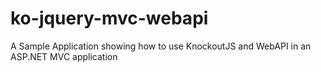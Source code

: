 ko-jquery-mvc-webapi
====================

A Sample Application showing how to use KnockoutJS and WebAPI in an ASP.NET MVC application